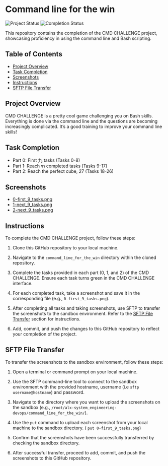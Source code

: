# Command line for the win

![Project Status](https://img.shields.io/badge/status-in%20progress-yellow)
![Completion Status](https://img.shields.io/badge/completion-100%25-brightgreen)

This repository contains the completion of the CMD CHALLENGE project, showcasing proficiency in using the command line and Bash scripting.

## Table of Contents

- [Project Overview](#project-overview)
- [Task Completion](#task-completion)
- [Screenshots](#screenshots)
- [Instructions](#instructions)
- [SFTP File Transfer](#sftp-file-transfer)

## Project Overview

CMD CHALLENGE is a pretty cool game challenging you on Bash skills. Everything is done via the command line and the questions are becoming increasingly complicated. It’s a good training to improve your command line skills!

## Task Completion

- Part 0: First 九 tasks (Tasks 0-8)
- Part 1: Reach חי completed tasks (Tasks 9-17)
- Part 2: Reach the perfect cube, 27 (Tasks 18-26)

## Screenshots

- [0-first_9_tasks.png](0-first_9_tasks.jpg)
- [1-next_9_tasks.png](1-next_9_tasks.jpg)
- [2-next_9_tasks.png](2-next_9_tasks.jpg)

## Instructions

To complete the CMD CHALLENGE project, follow these steps:

1. Clone this GitHub repository to your local machine.

2. Navigate to the `command_line_for_the_win` directory within the cloned repository.

3. Complete the tasks provided in each part (0, 1, and 2) of the CMD CHALLENGE. Ensure each task turns green in the CMD CHALLENGE interface.

4. For each completed task, take a screenshot and save it in the corresponding file (e.g., `0-first_9_tasks.png`).

5. After completing all tasks and taking screenshots, use SFTP to transfer the screenshots to the sandbox environment. Refer to the [SFTP File Transfer](#sftp-file-transfer) section for instructions.

6. Add, commit, and push the changes to this GitHub repository to reflect your completion of the project.

## SFTP File Transfer

To transfer the screenshots to the sandbox environment, follow these steps:

1. Open a terminal or command prompt on your local machine.

2. Use the SFTP command-line tool to connect to the sandbox environment with the provided hostname, username (i.e `sftp username@hostname`) and password.

3. Navigate to the directory where you want to upload the screenshots on the sandbox (e.g., `/root/alx-system_engineering-devops/command_line_for_the_win/`).

4. Use the `put` command to upload each screenshot from your local machine to the sandbox directory. ( `put 0-first_9_tasks.png`)

5. Confirm that the screenshots have been successfully transferred by checking the sandbox directory.

6. After successful transfer, proceed to add, commit, and push the screenshots to this GitHub repository.

